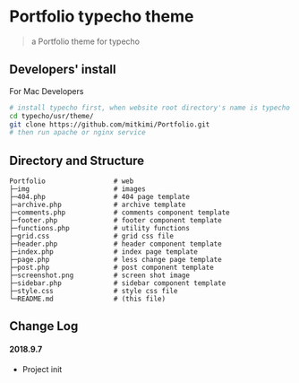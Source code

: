 # Portfolio typecho theme
> a Portfolio theme for typecho

## Developers' install
For Mac Developers
```bash
# install typecho first, when website root directory's name is typecho
cd typecho/usr/theme/
git clone https://github.com/mitkimi/Portfolio.git
# then run apache or nginx service
```
## Directory and Structure

```
Portfolio                 # web
├─img                     # images
├─404.php                 # 404 page template
├─archive.php             # archive template
├─comments.php            # comments component template
├─footer.php              # footer component template
├─functions.php           # utility functions
├─grid.css                # grid css file
├─header.php              # header component template
├─index.php               # index page template
├─page.php                # less change page template
├─post.php                # post component template
├─screenshot.png          # screen shot image
├─sidebar.php             # sidebar component template
├─style.css               # style css file
└─README.md               # (this file)
```

## Change Log
#### 2018.9.7
 * Project init
